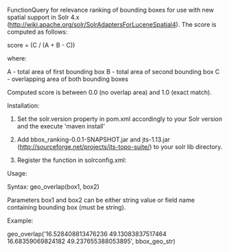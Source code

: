 FunctionQuery for relevance ranking of bounding boxes for use with new spatial
support in Solr 4.x (http://wiki.apache.org/solr/SolrAdaptersForLuceneSpatial4).
The score is computed as follows:

score = (C / (A + B - C))

where:

A - total area of first bounding box
B - total area of second bounding box
C - overlapping area of both bounding boxes

Computed score is between 0.0 (no overlap area) and 1.0 (exact match).

Installation:

1) Set the solr.version property in pom.xml accordingly to your Solr version and the execute 'maven install' 

2) Add bbox_ranking-0.0.1-SNAPSHOT.jar and jts-1.13.jar (http://sourceforge.net/projects/jts-topo-suite/) to your solr lib directory.

3) Register the function in solrconfig.xml:

<valueSourceParser name="geo_overlap" class="cz.mzk.solr.plugin.functions.BoundingBoxOverlapValueSourceParser" />

Usage:

Syntax: geo_overlap(box1, box2)

Parameters box1 and box2 can be either string value or field name containing bounding box (must be string).

Example:

geo_overlap('16.528408813476236 49.13083837517464 16.68359069824182 49.237655388053895', bbox_geo_str)
